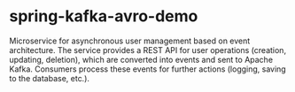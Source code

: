 # spring-kafka-avro-demo
Microservice for asynchronous user management based on event architecture. The service provides a REST API for user operations (creation, updating, deletion), which are converted into events and sent to Apache Kafka. Consumers process these events for further actions (logging, saving to the database, etc.).
